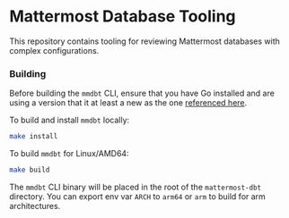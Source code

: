 # Mattermost Database Tooling

This repository contains tooling for reviewing Mattermost databases with complex configurations.

### Building

Before building the `mmdbt` CLI, ensure that you have Go installed and are using a version that it at least a new as the one [referenced here](https://github.com/mattermost/mattermost-dbt/blob/main/go.mod#L3).

To build and install `mmdbt` locally:

```bash
make install
```

To build `mmdbt` for Linux/AMD64:

```bash
make build
```

The `mmdbt` CLI binary will be placed in the root of the `mattermost-dbt` directory. You can export env var `ARCH` to `arm64` or `arm` to build for arm architectures.
